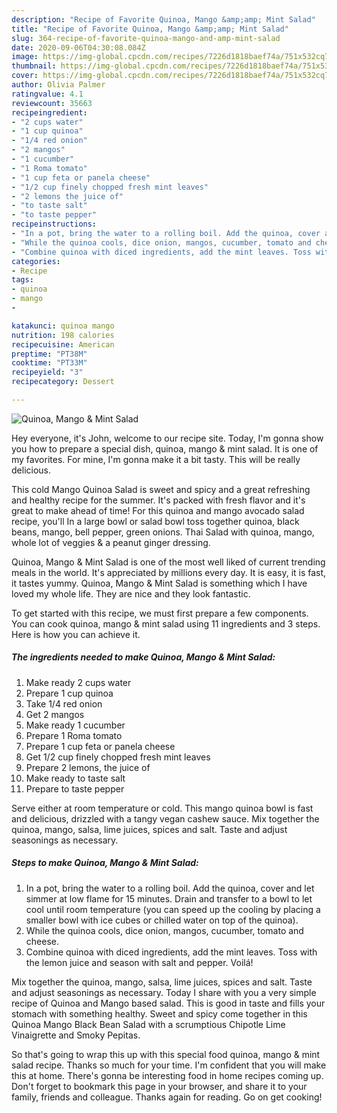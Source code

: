 ```yaml
---
description: "Recipe of Favorite Quinoa, Mango &amp;amp; Mint Salad"
title: "Recipe of Favorite Quinoa, Mango &amp;amp; Mint Salad"
slug: 364-recipe-of-favorite-quinoa-mango-and-amp-mint-salad
date: 2020-09-06T04:30:08.084Z
image: https://img-global.cpcdn.com/recipes/7226d1818baef74a/751x532cq70/quinoa-mango-mint-salad-recipe-main-photo.jpg
thumbnail: https://img-global.cpcdn.com/recipes/7226d1818baef74a/751x532cq70/quinoa-mango-mint-salad-recipe-main-photo.jpg
cover: https://img-global.cpcdn.com/recipes/7226d1818baef74a/751x532cq70/quinoa-mango-mint-salad-recipe-main-photo.jpg
author: Olivia Palmer
ratingvalue: 4.1
reviewcount: 35663
recipeingredient:
- "2 cups water"
- "1 cup quinoa"
- "1/4 red onion"
- "2 mangos"
- "1 cucumber"
- "1 Roma tomato"
- "1 cup feta or panela cheese"
- "1/2 cup finely chopped fresh mint leaves"
- "2 lemons the juice of"
- "to taste salt"
- "to taste pepper"
recipeinstructions:
- "In a pot, bring the water to a rolling boil. Add the quinoa, cover and let simmer at low flame for 15 minutes. Drain and transfer to a bowl to let cool until room temperature (you can speed up the cooling by placing a smaller bowl with ice cubes or chilled water on top of the quinoa)."
- "While the quinoa cools, dice onion, mangos, cucumber, tomato and cheese."
- "Combine quinoa with diced ingredients, add the mint leaves. Toss with the lemon juice and season with salt and pepper. Voilá!"
categories:
- Recipe
tags:
- quinoa
- mango
- 

katakunci: quinoa mango  
nutrition: 198 calories
recipecuisine: American
preptime: "PT38M"
cooktime: "PT33M"
recipeyield: "3"
recipecategory: Dessert

---
```



![Quinoa, Mango &amp; Mint Salad](https://img-global.cpcdn.com/recipes/7226d1818baef74a/751x532cq70/quinoa-mango-mint-salad-recipe-main-photo.jpg)

Hey everyone, it's John, welcome to our recipe site. Today, I'm gonna show you how to prepare a special dish, quinoa, mango &amp; mint salad. It is one of my favorites. For mine, I'm gonna make it a bit tasty. This will be really delicious.

This cold Mango Quinoa Salad is sweet and spicy and a great refreshing and healthy recipe for the summer. It&#39;s packed with fresh flavor and it&#39;s great to make ahead of time! For this quinoa and mango avocado salad recipe, you&#39;ll In a large bowl or salad bowl toss together quinoa, black beans, mango, bell pepper, green onions. Thai Salad with quinoa, mango, whole lot of veggies &amp; a peanut ginger dressing.

Quinoa, Mango &amp; Mint Salad is one of the most well liked of current trending meals in the world. It's appreciated by millions every day. It is easy, it is fast, it tastes yummy. Quinoa, Mango &amp; Mint Salad is something which I have loved my whole life. They are nice and they look fantastic.


To get started with this recipe, we must first prepare a few components. You can cook quinoa, mango &amp; mint salad using 11 ingredients and 3 steps. Here is how you can achieve it.

<!--inarticleads1-->

##### The ingredients needed to make Quinoa, Mango &amp; Mint Salad:

1. Make ready 2 cups water
1. Prepare 1 cup quinoa
1. Take 1/4 red onion
1. Get 2 mangos
1. Make ready 1 cucumber
1. Prepare 1 Roma tomato
1. Prepare 1 cup feta or panela cheese
1. Get 1/2 cup finely chopped fresh mint leaves
1. Prepare 2 lemons, the juice of
1. Make ready to taste salt
1. Prepare to taste pepper


Serve either at room temperature or cold. This mango quinoa bowl is fast and delicious, drizzled with a tangy vegan cashew sauce. Mix together the quinoa, mango, salsa, lime juices, spices and salt. Taste and adjust seasonings as necessary. 

<!--inarticleads2-->

##### Steps to make Quinoa, Mango &amp; Mint Salad:

1. In a pot, bring the water to a rolling boil. Add the quinoa, cover and let simmer at low flame for 15 minutes. Drain and transfer to a bowl to let cool until room temperature (you can speed up the cooling by placing a smaller bowl with ice cubes or chilled water on top of the quinoa).
1. While the quinoa cools, dice onion, mangos, cucumber, tomato and cheese.
1. Combine quinoa with diced ingredients, add the mint leaves. Toss with the lemon juice and season with salt and pepper. Voilá!


Mix together the quinoa, mango, salsa, lime juices, spices and salt. Taste and adjust seasonings as necessary. Today I share with you a very simple recipe of Quinoa and Mango based salad. This is good in taste and fills your stomach with something healthy. Sweet and spicy come together in this Quinoa Mango Black Bean Salad with a scrumptious Chipotle Lime Vinaigrette and Smoky Pepitas. 

So that's going to wrap this up with this special food quinoa, mango &amp; mint salad recipe. Thanks so much for your time. I'm confident that you will make this at home. There's gonna be interesting food in home recipes coming up. Don't forget to bookmark this page in your browser, and share it to your family, friends and colleague. Thanks again for reading. Go on get cooking!
